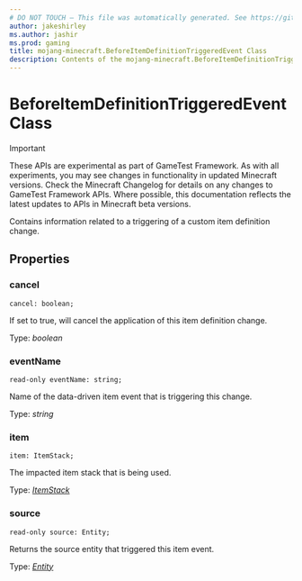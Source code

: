 ```yaml
---
# DO NOT TOUCH — This file was automatically generated. See https://github.com/Mojang/MinecraftApiDocsGenerator to modify descriptions, examples, etc.
author: jakeshirley
ms.author: jashir
ms.prod: gaming
title: mojang-minecraft.BeforeItemDefinitionTriggeredEvent Class
description: Contents of the mojang-minecraft.BeforeItemDefinitionTriggeredEvent class.
---
```

# BeforeItemDefinitionTriggeredEvent Class
>[!IMPORTANT]
>These APIs are experimental as part of GameTest Framework. As with all experiments, you may see changes in functionality in updated Minecraft versions. Check the Minecraft Changelog for details on any changes to GameTest Framework APIs. Where possible, this documentation reflects the latest updates to APIs in Minecraft beta versions.

Contains information related to a triggering of a custom item definition change.

## Properties

### **cancel**
`cancel: boolean;`

If set to true, will cancel the application of this item definition change.

Type: *boolean*

### **eventName**
`read-only eventName: string;`

Name of the data-driven item event that is triggering this change.

Type: *string*

### **item**
`item: ItemStack;`

The impacted item stack that is being used.

Type: [*ItemStack*](ItemStack.md)

### **source**
`read-only source: Entity;`

Returns the source entity that triggered this item event.

Type: [*Entity*](Entity.md)
